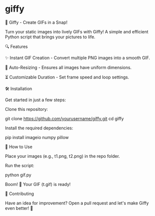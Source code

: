 # giffy
🎨 Giffy - Create GIFs in a Snap!

Turn your static images into lively GIFs with Giffy! A simple and efficient Python script that brings your pictures to life.

🔍 Features

✨ Instant GIF Creation - Convert multiple PNG images into a smooth GIF.

🔄 Auto-Resizing - Ensures all images have uniform dimensions.

⏳ Customizable Duration - Set frame speed and loop settings.

🛠️ Installation

Get started in just a few steps:

Clone this repository:

git clone https://github.com/yourusername/giffy.git
cd giffy

Install the required dependencies:

pip install imageio numpy pillow

🚀 How to Use

Place your images (e.g., t1.png, t2.png) in the repo folder.

Run the script:

python gif.py

Boom! 🌟 Your GIF (t.gif) is ready!

🔧 Contributing

Have an idea for improvement? Open a pull request and let's make Giffy even better! 💪



